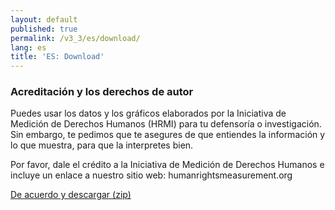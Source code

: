 ```yaml
---
layout: default
published: true
permalink: /v3_3/es/download/
lang: es
title: 'ES: Download'
---
```


### Acreditación y los derechos de autor

Puedes usar los datos y los gráficos elaborados por la Iniciativa de Medición de Derechos Humanos (HRMI) para tu defensoría o investigación. Sin embargo, te pedimos que te asegures de que entiendes la información y lo que muestra, para que la interpretes bien.

Por favor, dale el crédito a la Iniciativa de Medición de Derechos Humanos e incluye un enlace a nuestro sitio web: humanrightsmeasurement.org

<a class="hero" href="https://data-store.humanrightsmeasurement.org/data/hrmi-data-download.zip" target="_blank">De acuerdo y descargar (zip)</a>

